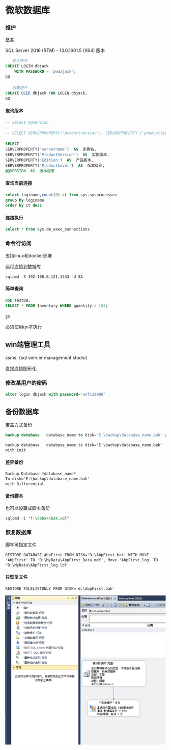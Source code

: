 # 微软数据库

### 维护

[参考](https://developer.aliyun.com/article/868429)

SQL Server 2016 (RTM) - 13.0.1601.5 (X64)    版本



```sql
-- 登入账号
CREATE LOGIN dbjack   
    WITH PASSWORD = 'pwd2jack';  
GO  

-- 创建用户
CREATE USER dbjack FOR LOGIN dbjack;  
GO


```

#### 查询版本



```sql
-- Select @@version

-- SELECT SERVERPROPERTY('productversion'), SERVERPROPERTY ('productlevel'),SERVERPROPERTY ('edition')

SELECT 
SERVERPROPERTY('servername')  AS  实例名,  
SERVERPROPERTY('ProductVersion')  AS  实例版本,  
SERVERPROPERTY('Edition')  AS  产品版本,  
SERVERPROPERTY('ProductLevel')  AS  版本级别,  
@@VERSION  AS  版本信息   
```

#### 查询当前连接

```sql
select loginame,count(0) ct from sys.sysprocesses
group by loginame
order by ct desc
```

#### 连接执行

```sql
Select * From sys.dm_exec_connections
```



### 命令行访问

支持linux和docker部署

远程连接到数据库

```
sqlcmd -S 192.168.0.121,1433 -U SA 
```



#### 简单查询

```sql
USE TestDB;
SELECT * FROM Inventory WHERE quantity > 152;

go

```

必须使用go才执行

 



## win端管理工具

ssms（sql servier management studio）

直接连接图形化

 



### 修改某用户的密码

```sql
alter login dbjack with password='wsf119900'
```







## 备份数据库

覆盖方式备份

```sql
backup database   database_name to disk='E:\backup\database_name.bak' with init
```



```mssql
backup database   database_name to disk='E:\backup\database_name.bak' with init
```

#### 差异备份

```mssql
Backup Database *database_name* 
To disk='E:\backup\database_name.bak'
with Differential
```



#### 备份脚本

也可以设置成脚本备份

```sql
sqlcmd -i "f:\dbbak\bak.sql"
```



### 恢复数据库

脚本可指定文件

```mssql
RESTORE DATABASE AbpFirst FROM DISK='D:\AbpFirst.bak' WITH MOVE 'AbpFirst' TO 'D:\MyData\AbpFirst_Data.mdf', Move 'AbpFirst_log' TO 'D:\MyData\AbpFirst_log.ldf'
```

#### 只恢复文件

```mssql
RESTORE FILELISTONLY FROM DISK='d:\AbpFirst.bak'	
```

![](./imgs/db/数据备份7.png)

